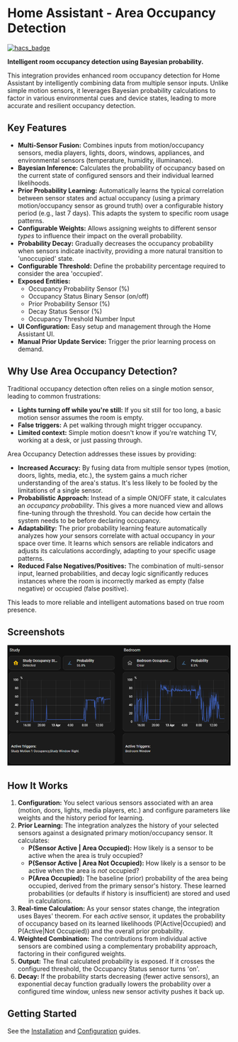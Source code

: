 # Home Assistant - Area Occupancy Detection

[![hacs_badge](https://img.shields.io/badge/HACS-Default-41BDF5.svg)](https://github.com/custom-components/hacs)

**Intelligent room occupancy detection using Bayesian probability.**

This integration provides enhanced room occupancy detection for Home Assistant by intelligently combining data from multiple sensor inputs. Unlike simple motion sensors, it leverages Bayesian probability calculations to factor in various environmental cues and device states, leading to more accurate and resilient occupancy detection.

## Key Features

*   **Multi-Sensor Fusion:** Combines inputs from motion/occupancy sensors, media players, lights, doors, windows, appliances, and environmental sensors (temperature, humidity, illuminance).
*   **Bayesian Inference:** Calculates the probability of occupancy based on the current state of configured sensors and their individual learned likelihoods.
*   **Prior Probability Learning:** Automatically learns the typical correlation between sensor states and actual occupancy (using a primary motion/occupancy sensor as ground truth) over a configurable history period (e.g., last 7 days). This adapts the system to specific room usage patterns.
*   **Configurable Weights:** Allows assigning weights to different sensor *types* to influence their impact on the overall probability.
*   **Probability Decay:** Gradually decreases the occupancy probability when sensors indicate inactivity, providing a more natural transition to 'unoccupied' state.
*   **Configurable Threshold:** Define the probability percentage required to consider the area 'occupied'.
*   **Exposed Entities:**
    *   Occupancy Probability Sensor (%)
    *   Occupancy Status Binary Sensor (on/off)
    *   Prior Probability Sensor (%)
    *   Decay Status Sensor (%)
    *   Occupancy Threshold Number Input
*   **UI Configuration:** Easy setup and management through the Home Assistant UI.
*   **Manual Prior Update Service:** Trigger the prior learning process on demand.

## Why Use Area Occupancy Detection?

Traditional occupancy detection often relies on a single motion sensor, leading to common frustrations:

*   **Lights turning off while you're still:** If you sit still for too long, a basic motion sensor assumes the room is empty.
*   **False triggers:** A pet walking through might trigger occupancy.
*   **Limited context:** Simple motion doesn't know if you're watching TV, working at a desk, or just passing through.

Area Occupancy Detection addresses these issues by providing:

*   **Increased Accuracy:** By fusing data from multiple sensor types (motion, doors, lights, media, etc.), the system gains a much richer understanding of the area's status. It's less likely to be fooled by the limitations of a single sensor.
*   **Probabilistic Approach:** Instead of a simple ON/OFF state, it calculates an *occupancy probability*. This gives a more nuanced view and allows fine-tuning through the threshold. You can decide how certain the system needs to be before declaring occupancy.
*   **Adaptability:** The prior probability learning feature automatically analyzes how *your* sensors correlate with actual occupancy in *your* space over time. It learns which sensors are reliable indicators and adjusts its calculations accordingly, adapting to your specific usage patterns.
*   **Reduced False Negatives/Positives:** The combination of multi-sensor input, learned probabilities, and decay logic significantly reduces instances where the room is incorrectly marked as empty (false negative) or occupied (false positive).

This leads to more reliable and intelligent automations based on true room presence.

## Screenshots

![Probability Cards](images/probability-cards.png)

## How It Works

1.  **Configuration:** You select various sensors associated with an area (motion, doors, lights, media players, etc.) and configure parameters like weights and the history period for learning.
2.  **Prior Learning:** The integration analyzes the history of your selected sensors against a designated primary motion/occupancy sensor. It calculates:
    *   **P(Sensor Active | Area Occupied):** How likely is a sensor to be active when the area is truly occupied?
    *   **P(Sensor Active | Area Not Occupied):** How likely is a sensor to be active when the area is *not* occupied?
    *   **P(Area Occupied):** The baseline (prior) probability of the area being occupied, derived from the primary sensor's history.
    These learned probabilities (or defaults if history is insufficient) are stored and used in calculations.
3.  **Real-time Calculation:** As your sensor states change, the integration uses Bayes' theorem. For each *active* sensor, it updates the probability of occupancy based on its learned likelihoods (P(Active|Occupied) and P(Active|Not Occupied)) and the overall prior probability.
4.  **Weighted Combination:** The contributions from individual active sensors are combined using a complementary probability approach, factoring in their configured weights.
5.  **Output:** The final calculated probability is exposed. If it crosses the configured threshold, the Occupancy Status sensor turns 'on'.
6.  **Decay:** If the probability starts decreasing (fewer active sensors), an exponential decay function gradually lowers the probability over a configured time window, unless new sensor activity pushes it back up.

## Getting Started

See the [Installation](getting-started/installation.md) and [Configuration](getting-started/configuration.md) guides.
